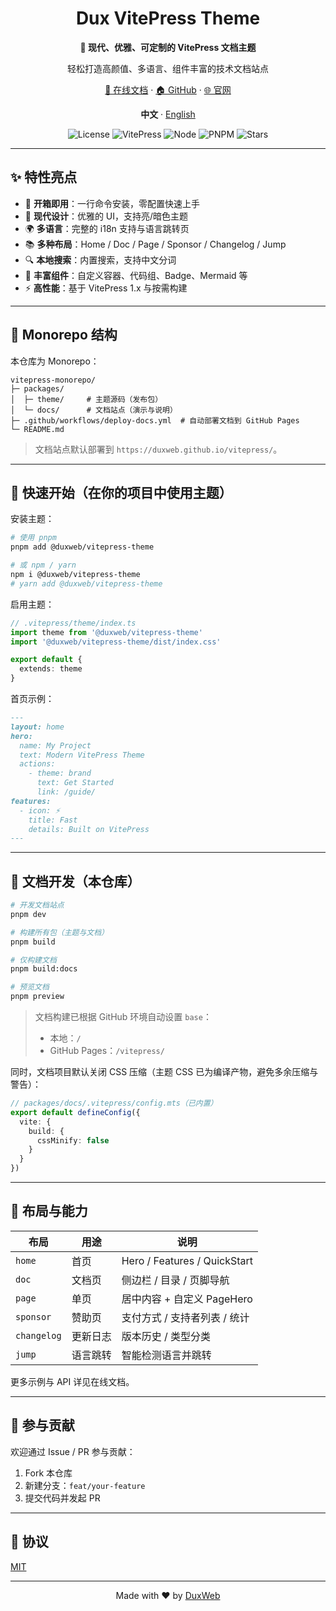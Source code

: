 <h1 align="center">Dux VitePress Theme</h1>

<p align="center">
  <strong>🎨 现代、优雅、可定制的 VitePress 文档主题</strong>
</p>

<p align="center">
  轻松打造高颜值、多语言、组件丰富的技术文档站点
</p>

<p align="center">
  <a href="https://duxweb.github.io/vitepress/" target="_blank">📖 在线文档</a> ·
  <a href="https://github.com/duxweb/vitepress-theme" target="_blank">🏠 GitHub</a> ·
  <a href="https://www.dux.cn" target="_blank">🌐 官网</a>
</p>

<p align="center">
  <strong>中文</strong> · <a href="./README.en.md">English</a>
</p>

<p align="center">
  <img alt="License" src="https://img.shields.io/badge/License-MIT-green.svg" />
  <img alt="VitePress" src="https://img.shields.io/badge/VitePress-1.x-3b82f6" />
  <img alt="Node" src="https://img.shields.io/badge/Node-18%2B-333" />
  <img alt="PNPM" src="https://img.shields.io/badge/PNPM-9-ffa500" />
  <img alt="Stars" src="https://img.shields.io/github/stars/duxweb/vitepress-theme?style=social" />
</p>

---

## ✨ 特性亮点

- 🚀 **开箱即用**：一行命令安装，零配置快速上手
- 🎨 **现代设计**：优雅的 UI，支持亮/暗色主题
- 🌍 **多语言**：完整的 i18n 支持与语言跳转页
- 📚 **多种布局**：Home / Doc / Page / Sponsor / Changelog / Jump
- 🔍 **本地搜索**：内置搜索，支持中文分词
- 🧩 **丰富组件**：自定义容器、代码组、Badge、Mermaid 等
- ⚡ **高性能**：基于 VitePress 1.x 与按需构建

---

## 🧱 Monorepo 结构

本仓库为 Monorepo：

```
vitepress-monorepo/
├─ packages/
│  ├─ theme/     # 主题源码（发布包）
│  └─ docs/      # 文档站点（演示与说明）
├─ .github/workflows/deploy-docs.yml  # 自动部署文档到 GitHub Pages
└─ README.md
```

> 文档站点默认部署到 `https://duxweb.github.io/vitepress/`。

---

## 🚀 快速开始（在你的项目中使用主题）

安装主题：

```bash
# 使用 pnpm
pnpm add @duxweb/vitepress-theme

# 或 npm / yarn
npm i @duxweb/vitepress-theme
# yarn add @duxweb/vitepress-theme
```

启用主题：

```ts
// .vitepress/theme/index.ts
import theme from '@duxweb/vitepress-theme'
import '@duxweb/vitepress-theme/dist/index.css'

export default {
  extends: theme
}
```

首页示例：

```md
---
layout: home
hero:
  name: My Project
  text: Modern VitePress Theme
  actions:
    - theme: brand
      text: Get Started
      link: /guide/
features:
  - icon: ⚡
    title: Fast
    details: Built on VitePress
---
```

---

## 🧭 文档开发（本仓库）

```bash
# 开发文档站点
pnpm dev

# 构建所有包（主题与文档）
pnpm build

# 仅构建文档
pnpm build:docs

# 预览文档
pnpm preview
```

> 文档构建已根据 GitHub 环境自动设置 `base`：
> - 本地：`/`
> - GitHub Pages：`/vitepress/`

同时，文档项目默认关闭 CSS 压缩（主题 CSS 已为编译产物，避免多余压缩与警告）：

```ts
// packages/docs/.vitepress/config.mts（已内置）
export default defineConfig({
  vite: {
    build: {
      cssMinify: false
    }
  }
})
```

---

## 🧩 布局与能力

| 布局 | 用途 | 说明 |
|---|---|---|
| `home` | 首页 | Hero / Features / QuickStart |
| `doc` | 文档页 | 侧边栏 / 目录 / 页脚导航 |
| `page` | 单页 | 居中内容 + 自定义 PageHero |
| `sponsor` | 赞助页 | 支付方式 / 支持者列表 / 统计 |
| `changelog` | 更新日志 | 版本历史 / 类型分类 |
| `jump` | 语言跳转 | 智能检测语言并跳转 |

更多示例与 API 详见在线文档。

---

## 🤝 参与贡献

欢迎通过 Issue / PR 参与贡献：

1. Fork 本仓库
2. 新建分支：`feat/your-feature`
3. 提交代码并发起 PR

---

## 📄 协议

[MIT](./LICENSE)

---

<p align="center">
  Made with ❤️ by <a href="https://www.dux.cn" target="_blank">DuxWeb</a>
</p>
